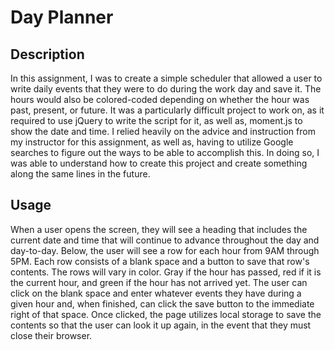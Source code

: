 # Day Planner

## Description

In this assignment, I was to create a simple scheduler that allowed a user to write daily events that they were to do during the work day and save it.  The hours would also be colored-coded depending on whether the hour was past, present, or future.  It was a particularly difficult project to work on, as it required to use jQuery to write the script for it, as well as, moment.js to show the date and time.  I relied heavily on the advice and instruction from my instructor for this assignment, as well as, having to utilize Google searches to figure out the ways to be able to accomplish this.  In doing so, I was able to understand how to create this project and create something along the same lines in the future.

## Usage

When a user opens the screen, they will see a heading that includes the current date and time that will continue to advance throughout the day and day-to-day.  Below, the user will see a row for each hour from 9AM through 5PM.  Each row consists of a blank space and a button to save that row's contents.  The rows will vary in color.  Gray if the hour has passed, red if it is the current hour, and green if the hour has not arrived yet.  The user can click on the blank space and enter whatever events they have during a given hour and, when finished, can click the save button to the immediate right of that space.  Once clicked, the page utilizes local storage to save the contents so that the user can look it up again, in the event that they must close their browser.
